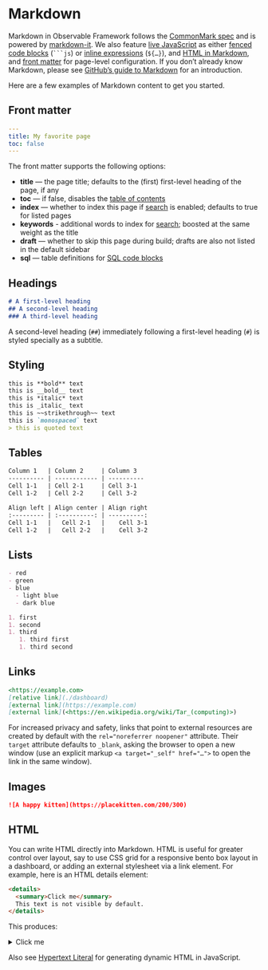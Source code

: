 # Markdown

Markdown in Observable Framework follows the [CommonMark spec](https://spec.commonmark.org/) and is powered by [markdown-it](https://github.com/markdown-it/markdown-it).  We also feature [live JavaScript](./javascript) as either [fenced code blocks](./javascript#fenced-code-blocks) (<code>```js</code>) or [inline expressions](./javascript#inline-expressions) (<code>$\{…}</code>), and [HTML in Markdown](#html), and [front matter](#front-matter) for page-level configuration. If you don’t already know Markdown, please see [GitHub’s guide to Markdown](https://docs.github.com/en/get-started/writing-on-github/getting-started-with-writing-and-formatting-on-github/basic-writing-and-formatting-syntax) for an introduction.

Here are a few examples of Markdown content to get you started.

## Front matter

```yaml
---
title: My favorite page
toc: false
---
```

The front matter supports the following options:

- **title** — the page title; defaults to the (first) first-level heading of the page, if any
- **toc** — if false, disables the [table of contents](./config#toc)
- **index** — whether to index this page if [search](./search) is enabled; defaults to true for listed pages
- **keywords** <a href="https://github.com/observablehq/framework/releases/tag/v1.1.0" target="_blank" class="observablehq-version-badge" data-version="^1.1.0" title="Added in v1.1.0"></a> - additional words to index for [search](./search); boosted at the same weight as the title
- **draft** <a href="https://github.com/observablehq/framework/releases/tag/v1.1.0" target="_blank" class="observablehq-version-badge" data-version="^1.1.0" title="Added in v1.1.0"></a> — whether to skip this page during build; drafts are also not listed in the default sidebar
- **sql** <a href="https://github.com/observablehq/framework/releases/tag/v1.2.0" target="_blank" class="observablehq-version-badge" data-version="^1.2.0" title="Added in v1.2.0"></a> — table definitions for [SQL code blocks](./sql)

## Headings

```md
# A first-level heading
## A second-level heading
### A third-level heading
```

<div class="note">A second-level heading (<code>##</code>) immediately following a first-level heading (<code>#</code>) is styled specially as a subtitle.</div>

## Styling

```md
this is **bold** text
this is __bold__ text
this is *italic* text
this is _italic_ text
this is ~~strikethrough~~ text
this is `monospaced` text
> this is quoted text
```

## Tables

```md
Column 1   | Column 2     | Column 3
---------- | ------------ | ----------
Cell 1-1   | Cell 2-1     | Cell 3-1
Cell 1-2   | Cell 2-2     | Cell 3-2
```

```md
Align left | Align center | Align right
:--------- | :----------: | ----------:
Cell 1-1   |   Cell 2-1   |    Cell 3-1
Cell 1-2   |   Cell 2-2   |    Cell 3-2
```

## Lists

```md
- red
- green
- blue
  - light blue
  - dark blue
```

```md
1. first
1. second
1. third
   1. third first
   1. third second
```

## Links

```md
<https://example.com>
[relative link](./dashboard)
[external link](https://example.com)
[external link](<https://en.wikipedia.org/wiki/Tar_(computing)>)
```

For increased privacy and safety, links that point to external resources are created by default with the `rel="noreferrer noopener"` attribute. Their `target` attribute defaults to `_blank`, asking the browser to open a new window (use an explicit markup `<a target="_self" href="…">` to open the link in the same window).

## Images

```md
![A happy kitten](https://placekitten.com/200/300)
```

## HTML

You can write HTML directly into Markdown. HTML is useful for greater control over layout, say to use CSS grid for a responsive bento box layout in a dashboard, or adding an external stylesheet via a link element. For example, here is an HTML details element:

```html run=false
<details>
  <summary>Click me</summary>
  This text is not visible by default.
</details>
```

This produces:

<details>
  <summary>Click me</summary>
  This text is not visible by default.
</details>

Also see [Hypertext Literal](./lib/htl) for generating dynamic HTML in JavaScript.
